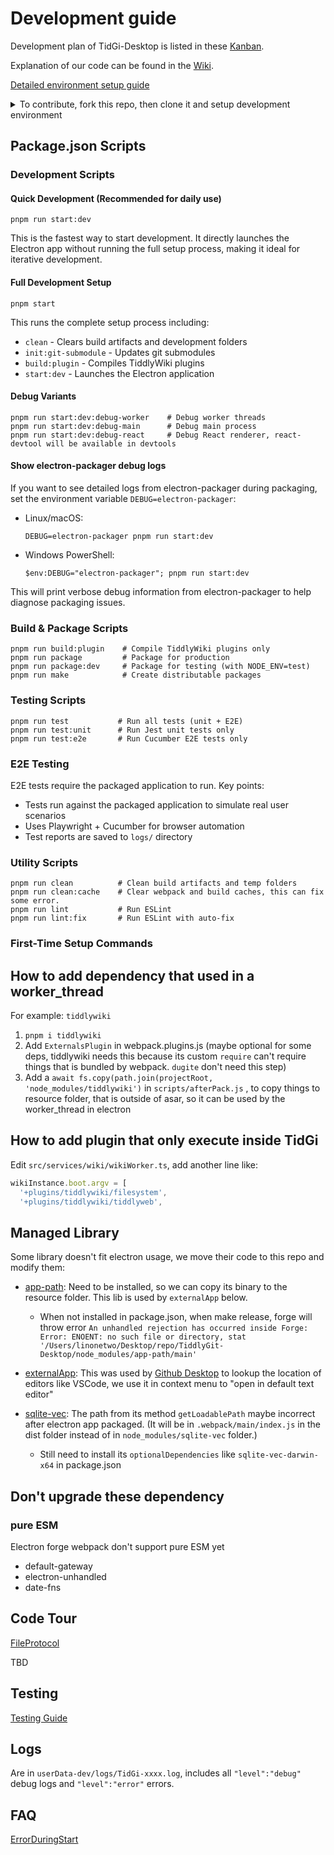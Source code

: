 # Development guide

Development plan of TidGi-Desktop is listed in these [Kanban](https://github.com/tiddly-gittly/TidGi-Desktop/projects).

Explanation of our code can be found in the [Wiki](https://github.com/tiddly-gittly/TidGi-Desktop/wiki).

[Detailed environment setup guide](./environment)

<details>

<summary>To contribute, fork this repo, then clone it and setup development environment</summary>

First-Time Setup Commands

```shell
# Clone the project that you forked
git clone https://github.com/YOUR_ACCOUNT/TidGi-Desktop.git
cd TidGi-Desktop

# Switch to the correct Node.js version (recommended)
nvm use

# Install dependencies
pnpm install

# Full setup with all checks
pnpm start:init
```

Development Workflow

1. First run: Use `pnpm start:init` to ensure everything is properly set up
2. Daily development: Use `pnpm run start:dev` for faster iteration
3. After pulling changes: Run `pnpm run build:plugin` if plugins were updated
4. Before committing: Run `pnpm run lint` and `pnpm run test`

Note: You can see webpack error messages at console during development.

</details>

## Package.json Scripts

### Development Scripts

#### Quick Development (Recommended for daily use)

```shell
pnpm run start:dev
```

This is the fastest way to start development. It directly launches the Electron app without running the full setup process, making it ideal for iterative development.

#### Full Development Setup

```shell
pnpm start
```

This runs the complete setup process including:

- `clean` - Clears build artifacts and development folders
- `init:git-submodule` - Updates git submodules
- `build:plugin` - Compiles TiddlyWiki plugins
- `start:dev` - Launches the Electron application

#### Debug Variants

```shell
pnpm run start:dev:debug-worker    # Debug worker threads
pnpm run start:dev:debug-main      # Debug main process
pnpm run start:dev:debug-react     # Debug React renderer, react-devtool will be available in devtools
```

#### Show electron-packager debug logs

If you want to see detailed logs from electron-packager during packaging, set the environment variable `DEBUG=electron-packager`:

- Linux/macOS:

  ```shell
  DEBUG=electron-packager pnpm run start:dev
  ```

- Windows PowerShell:

  ```shell
  $env:DEBUG="electron-packager"; pnpm run start:dev
  ```

This will print verbose debug information from electron-packager to help diagnose packaging issues.

### Build & Package Scripts

```shell
pnpm run build:plugin    # Compile TiddlyWiki plugins only
pnpm run package         # Package for production
pnpm run package:dev     # Package for testing (with NODE_ENV=test)
pnpm run make            # Create distributable packages
```

### Testing Scripts

```shell
pnpm run test           # Run all tests (unit + E2E)
pnpm run test:unit      # Run Jest unit tests only
pnpm run test:e2e       # Run Cucumber E2E tests only
```

### E2E Testing

E2E tests require the packaged application to run. Key points:

- Tests run against the packaged application to simulate real user scenarios
- Uses Playwright + Cucumber for browser automation
- Test reports are saved to `logs/` directory

### Utility Scripts

```shell
pnpm run clean          # Clean build artifacts and temp folders
pnpm run clean:cache    # Clear webpack and build caches, this can fix some error.
pnpm run lint           # Run ESLint
pnpm run lint:fix       # Run ESLint with auto-fix
```

### First-Time Setup Commands

## How to add dependency that used in a worker_thread

For example: `tiddlywiki`

1. `pnpm i tiddlywiki`
1. Add `ExternalsPlugin` in webpack.plugins.js (maybe optional for some deps, tiddlywiki needs this because its custom `require` can't require things that is bundled by webpack. `dugite` don't need this step)
1. Add a `await fs.copy(path.join(projectRoot, 'node_modules/tiddlywiki')` in `scripts/afterPack.js` , to copy things to resource folder, that is outside of asar, so it can be used by the worker_thread in electron

## How to add plugin that only execute inside TidGi

Edit `src/services/wiki/wikiWorker.ts`, add another line like:

```ts
wikiInstance.boot.argv = [
  '+plugins/tiddlywiki/filesystem',
  '+plugins/tiddlywiki/tiddlyweb',
```

## Managed Library

Some library doesn't fit electron usage, we move their code to this repo and modify them:

- [app-path](https://github.com/sindresorhus/app-path): Need to be installed, so we can copy its binary to the resource folder. This lib is used by `externalApp` below.
  - When not installed in package.json, when make release, forge will throw error `An unhandled rejection has occurred inside Forge: Error: ENOENT: no such file or directory, stat '/Users/linonetwo/Desktop/repo/TiddlyGit-Desktop/node_modules/app-path/main'`
- [externalApp](https://github.com/desktop/desktop/blob/742b4c44c39d64d01048f1e85364d395432e3413/app/src/lib/editors/lookup.ts): This was used by [Github Desktop](https://github.com/desktop/desktop) to lookup the location of editors like VSCode, we use it in context menu to "open in default text editor"

- [sqlite-vec](https://github.com/asg017/sqlite-vec): The path from its method `getLoadablePath` maybe incorrect after electron app packaged. (It will be in `.webpack/main/index.js` in the dist folder instead of in `node_modules/sqlite-vec` folder.)
  - Still need to install its `optionalDependencies` like `sqlite-vec-darwin-x64` in package.json

## Don't upgrade these dependency

### pure ESM

Electron forge webpack don't support pure ESM yet

- default-gateway
- electron-unhandled
- date-fns

## Code Tour

[FileProtocol](./features/FileProtocol.md)

TBD

## Testing

[Testing Guide](./Testing.md)

## Logs

Are in `userData-dev/logs/TidGi-xxxx.log`, includes all `"level":"debug"` debug logs and `"level":"error"` errors.

## FAQ

[ErrorDuringStart](./ErrorDuringStart.md)
